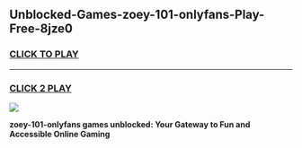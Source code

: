 
## Unblocked-Games-zoey-101-onlyfans-Play-Free-8jze0
<h3>
<a href="https://premium76.site?title=zoey-101-onlyfans&ref=10A">CLICK TO PLAY</a></h3>
<hr>

<h3>
<a href="https://premium76.site?title=zoey-101-onlyfans&ref=10A">CLICK 2 PLAY</a>
  
</h3>

<a href="https://premium76.site?title=zoey-101-onlyfans&ref=10A"><img src="https://clearcache.store/games.png"></a>


**zoey-101-onlyfans games unblocked: Your Gateway to Fun and Accessible Online Gaming**
